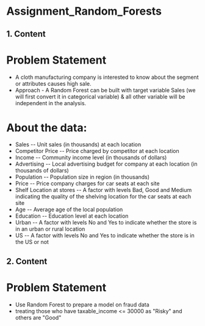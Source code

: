 # Assignment_Random_Forests

## 1. Content
# Problem Statement
+ A cloth manufacturing company is interested to know about the segment or attributes causes high sale. 
+ Approach - A Random Forest can be built with target variable Sales (we will first convert it in categorical variable) & all other variable will be independent in the analysis.

# About the data: 
 
+ Sales -- Unit sales (in thousands) at each location
+ Competitor Price -- Price charged by competitor at each location
+ Income -- Community income level (in thousands of dollars)
+ Advertising -- Local advertising budget for company at each location (in thousands of dollars)
+ Population -- Population size in region (in thousands)
+ Price -- Price company charges for car seats at each site
+ Shelf Location at stores -- A factor with levels Bad, Good and Medium indicating the quality of the shelving location for the car seats at each site
+ Age -- Average age of the local population
+ Education -- Education level at each location
+ Urban -- A factor with levels No and Yes to indicate whether the store is in an urban or rural location
+ US -- A factor with levels No and Yes to indicate whether the store is in the US or not

 
## 2. Content
# Problem Statement
+ Use Random Forest to prepare a model on fraud data 
+ treating those who have taxable_income <= 30000 as "Risky" and others are "Good"
